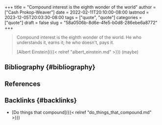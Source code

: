 +++
title = "Compound interest is the eighth wonder of the world"
author = ["Cash Prokop-Weaver"]
date = 2022-02-11T20:10:00-08:00
lastmod = 2023-12-05T20:03:30-08:00
tags = ["quote", "quote"]
categories = ["quote"]
draft = false
slug = "58a0506b-8d6e-4fe5-b0d8-286ebe6a8772"
+++

> Compound interest is the eighth wonder of the world. He who understands it, earns it; he who doesn't, pays it.
>
> [Albert Einstein]({{< relref "albert_einstein.md" >}}) (maybe)


## Bibliography {#bibliography}

## References

<style>.csl-entry{text-indent: -1.5em; margin-left: 1.5em;}</style><div class="csl-bib-body">
</div>


## Backlinks {#backlinks}

-   [Do things that compound]({{< relref "do_things_that_compound.md" >}})
